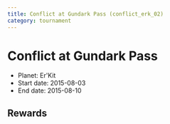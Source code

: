```yaml
---
title: Conflict at Gundark Pass (conflict_erk_02)
category: tournament
---
```

# Conflict at Gundark Pass

  * Planet: Er'Kit
  * Start date: 2015-08-03
  * End date: 2015-08-10

## Rewards

